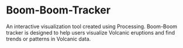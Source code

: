 # Boom-Boom-Tracker

An interactive visualization tool created using Processing. Boom-Boom tracker is designed to help users visualize Volcanic eruptions and find trends or patterns in Volcanic data. 
